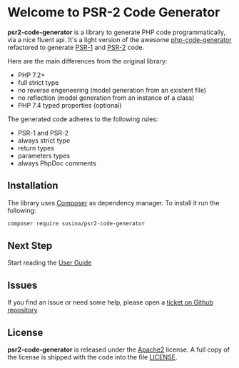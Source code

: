# Welcome to PSR-2 Code Generator

**psr2-code-generator** is a library to generate PHP code programmatically, via a nice fluent api.
It's a light version of the awesome [php-code-generator](https://github.com/gossi/php-code-generator) refactored
to generate [PSR-1](https://www.php-fig.org/psr/psr-1/) and [PSR-2](https://www.php-fig.org/psr/psr-2/) code.

Here are the main differences from the original library:

  - PHP 7.2+
  - full strict type
  - no reverse engeneering (model generation from an existent file)
  - no reflection (model generation from an instance of a class)
  - PHP 7.4 typed properties (optional)

The generated code adheres to the following rules:

  - PSR-1 and PSR-2
  - always strict type
  - return types
  - parameters types
  - always PhpDoc comments

## Installation

The library uses [Composer](https://getcomposer.org) as dependency manager. To install it run the following:

```bash
composer require susina/psr2-code-generator
```

## Next Step

Start reading the [User Guide](user_guide.md)

## Issues

If you find an issue or need some help, please open a [ticket on Github repository](https://github.com/cristianoc72/psr2-code-generator/issues).

## License

**psr2-code-generator** is released under the [Apache2](https://www.apache.org/licenses/LICENSE-2.0) license.
A full copy of the license is shipped with the code into the file [LICENSE](https://github.com/cristianoc72/psr2-code-generator/blob/master/LICENSE).
